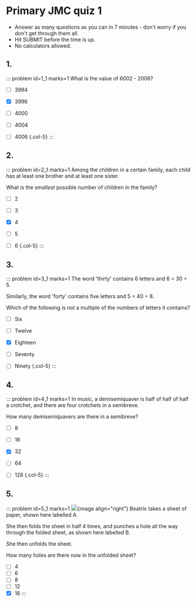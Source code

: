 # Primary JMC quiz 1

* Answer as many questions as you can in 7 minutes - don't worry if you don't get through them all. 
* Hit SUBMIT before the time is up.  
* No calculators allowed.


## 1.	
::: problem id=1_1 marks=1
What is the value of 6002 - 2006?

* [ ] 3994
* [x] 3996
* [ ] 4000
* [ ] 4004
* [ ] 4006
{.col-5}
:::


## 2.
::: problem id=2_1 marks=1
Among the children in a certain family, each child has at least one brother and at least one sister.  

What is the _smallest_ possible number of children in the family?  

* [ ] 2
* [ ] 3
* [x] 4
* [ ] 5
* [ ] 6
{.col-5}
:::


## 3.
::: problem id=3_1 marks=1
The word 'thirty' contains 6 letters and 6 = 30 ÷ 5.  

Similarly, the word 'forty' contains five letters and 5 = 40 ÷ 8.  

Which of the following is not a multiple of the numbers of letters it contains?  

* [ ] Six
* [ ] Twelve
* [x] Eighteen
* [ ] Seventy
* [ ] Ninety
{.col-5}
:::


## 4.
::: problem id=4_1 marks=1
In music, a demisemiquaver is half of half of half a crotchet, and there are four crotchets in a semibreve.  

How many demisemiquavers are there in a semibreve?  

* [ ] 8
* [ ] 16
* [x] 32
* [ ] 64
* [ ] 128
{.col-5}
:::


## 5.
::: problem id=5_1 marks=1
![](/resources/primary-jmc-2/5-folded-paper.png){image align="right"} 
Beatrix takes a sheet of paper, shown here labelled A.  

She then folds the sheet in half 4 times, and punches a hole all the way through the folded sheet, as shown here labelled B.  

She then unfolds the sheet.  

How many holes are there now in the unfolded sheet?

* [ ] 4
* [ ] 6
* [ ] 8
* [ ] 12
* [x] 16
:::